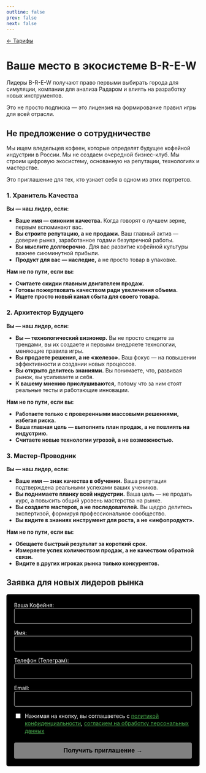 ```yaml
---
outline: false
prev: false
next: false
---
```


[← Тарифы](/brew/membership)

# Ваше место в экосистеме B-R-E-W

Лидеры B-R-E-W получают право первыми выбирать города для симуляции, компании для анализа Радаром и влиять на разработку новых инструментов. 

Это не просто подписка — это лицензия на формирование правил игры для всей отрасли.

## Не предложение о сотрудничестве

Мы ищем вледельцев кофеен, которые определят будущее кофейной индустрии в России. Мы не создаем очередной бизнес-клуб. Мы строим цифровую экосистему, основанную на репутации, технологиях и мастерстве.

Это приглашение для тех, кто узнает себя в одном из этих портретов.

### 1. Хранитель Качества

**Вы — наш лидер, если:**

* **Ваше имя — синоним качества.** Когда говорят о лучшем зерне, первым вспоминают вас.
* **Вы строите репутацию, а не продажи.** Ваш главный актив — доверие рынка, заработанное годами безупречной работы.
* **Вы мыслите долгосрочно.** Для вас развитие кофейной культуры важнее сиюминутной прибыли.
* **Продукт для вас — наследие,** а не просто товар в упаковке.

**Нам не по пути, если вы:**

* **Считаете скидки главным двигателем продаж.**
* **Готовы пожертвовать качеством ради увеличения объема.**
* **Ищете просто новый канал сбыта для своего товара.**

### 2. Архитектор Будущего

**Вы — наш лидер, если:**

* **Вы — технологический визионер.** Вы не просто следите за трендами, вы их создаете и первыми внедряете технологии, меняющие правила игры.
* **Вы продаете решения, а не «железо».** Ваш фокус — на повышении эффективности и создании новых процессов.
* **Вы открыто делитесь знаниями.** Вы понимаете, что, развивая рынок, вы усиливаете и себя.
* **К вашему мнению прислушиваются,** потому что за ним стоят реальные тесты и работающие инновации.

**Нам не по пути, если вы:**

* **Работаете только с проверенными массовыми решениями, избегая риска.**
* **Ваша главная цель — выполнить план продаж, а не повлиять на индустрию.**
* **Считаете новые технологии угрозой, а не возможностью.**

### 3. Мастер-Проводник

**Вы — наш лидер, если:**

* **Ваше имя — знак качества в обучении.** Ваша репутация подтверждена реальными успехами ваших учеников.
* **Вы поднимаете планку всей индустрии.** Ваша цель — не продать курс, а повысить общий уровень мастерства на рынке.
* **Вы создаете мастеров, а не последователей.** Вы щедро делитесь экспертизой, формируя профессиональное сообщество.
* **Вы видите в знаниях инструмент для роста, а не «инфопродукт».**

**Нам не по пути, если вы:**

* **Обещаете быстрый результат за короткий срок.**
* **Измеряете успех количеством продаж, а не качеством обратной связи.**
* **Видите в других игроках рынка только конкурентов.**

## Заявка для новых лидеров рынка

<form id="myForm" class="custom-form">
  <div class="form-group">
    <label for="coffeehouse">Ваша Кофейня:</label>
    <input type="text" id="coffeehouse" name="coffeehouse" class="form-input" required>
  </div>
  <div class="form-group">
    <label for="name">Имя:</label>
    <input type="text" id="name" name="name" class="form-input" required>
  </div>
  <div class="form-group">
    <label for="phone">Телефон (Телеграм):</label>
    <input type="tel" id="phone" name="phone" class="form-input" required>
  </div>
  <div class="form-group">
    <label for="email">Email:</label>
    <input type="email" id="email" name="email" class="form-input">
  </div>
  <div class="form-group checkbox-group">
    <input type="checkbox" id="consent" name="consent" required>
    <label for="consent">
      Нажимая на кнопку, вы соглашаетесь с 
      <a href="/terms/policy" target="_blank" class="policy-link">политикой конфиденциальности</a>, 
      <a href="/terms/privacy" target="_blank" class="policy-link">согласием на обработку персональных данных</a>
    </label>
  </div>
  <button type="submit" class="submit-btn" disabled>
    Получить приглашение →
  </button>
</form>
<div id="successMessage" class="success-message" style="display: none;">
  Вы в списке. Анна отправит приглашение в Телеграм.
</div>
<style>
.custom-form {
  max-width: 500px;
  margin: 0;
  padding: 20px;
  background-color: #000000;
  border-radius: 5px;
  color: #ffffff;
}
.form-group {
  margin-bottom: 15px;
}
.form-input {
  width: 100%;
  padding: 10px;
  box-sizing: border-box;
  border: 1px solid #cccccc;
  border-radius: 4px;
  font-size: 16px;
  background-color: #000000;
  color: #ffffff;
  resize: vertical; 
}
.checkbox-group {
  display: flex;
  align-items: flex-start;
  gap: 8px;
  margin-bottom: 20px;
}
.checkbox-group input {
  margin-top: 3px;
  width: auto;
}
.checkbox-group label {
  font-size: 14px;
  line-height: 1.4;
}
.policy-link {
  color: #4CAF50;
  text-decoration: underline;
}
.submit-btn {
  background-color: #ffffff;
  color: #000000;
  padding: 12px 20px;
  border: none;
  border-radius: 4px;
  cursor: pointer;
  font-size: 16px;
  width: 100%;
  font-weight: bold;
  transition: opacity 0.3s;
}
.submit-btn:hover {
  opacity: 0.9;
}
.submit-btn:disabled {
  opacity: 0.5;
  cursor: not-allowed;
}
.success-message {
  margin-top: 15px;
  color: white;
  font-weight: normal;
  font-size: 16px;
  display: flex;
  align-items: center;
  gap: 8px;
}
.success-message::before {
  content: "✓";
  color: white;
  font-size: 18px;
}
</style>
<script>
export default {
  mounted() {
    this.initForm();
  },
  methods: {
    initForm() {
      if (typeof document === 'undefined') return;
      
      const form = document.getElementById('myForm');
      if (!form) return;
      
      const successMessage = document.getElementById('successMessage');
      const submitBtn = form.querySelector('.submit-btn');
      const requiredInputs = Array.from(form.querySelectorAll('[required]'));
      const emailInput = document.getElementById('email');
      const checkbox = document.getElementById('consent');
      
      const checkFormValidity = () => {
        const coffeehouseValid = document.getElementById('coffeehouse').value.trim() !== '';
        const nameValid = document.getElementById('name').value.trim() !== '';
        const phoneValid = document.getElementById('phone').value.trim() !== '';
        const consentValid = checkbox.checked;
        
        submitBtn.disabled = !(coffeehouseValid && nameValid && phoneValid && consentValid);
      };
      
      requiredInputs.forEach(input => {
        input.addEventListener('input', checkFormValidity);
      });
      emailInput.addEventListener('input', checkFormValidity); 
      checkbox.addEventListener('change', checkFormValidity);
      
      form.addEventListener('submit', (e) => {
        e.preventDefault();
        
        if (submitBtn.disabled) return;
        
        const formData = {
          coffeehouse: form.coffeehouse.value,
          name: form.name.value,
          phone: form.phone.value,
          email: form.email.value,
          consent: checkbox.checked ? 'Да' : 'Нет',
          _subject: 'Партнёрство'
        };
        
        form.reset();
        successMessage.style.display = 'flex';
        submitBtn.disabled = true;
        
        fetch('https://formspree.io/f/mdkzjopz', {
          method: 'POST',
          headers: {
            'Accept': 'application/json',
            'Content-Type': 'application/json'
          },
          body: JSON.stringify(formData)
        })
        .then(response => {
          if (!response.ok) throw new Error('Ошибка сервера');
        })
        .catch(error => {
          console.error('Error:', error);
          const mailtoSubject = 'Рынок кофеен Новосибирска';
          const mailtoBody = `Кофейня: ${formData.coffeehouse}%0AИмя: ${formData.name}%0AТелефон: ${formData.phone}%0AEmail: ${formData.email}`;
          window.location.href = `mailto:theorchestramanco@gmail.com?subject=${mailtoSubject}&body=${mailtoBody}`;
        })
        .finally(() => {
          setTimeout(() => {
            successMessage.style.display = 'none';
            checkFormValidity();
          }, 15000);
        });
      });
      
      checkFormValidity();
    }
  }
}
</script>
